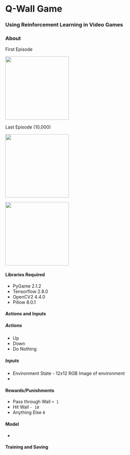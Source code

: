 # Q-Wall Game

### Using Reinforcement Learning in Video Games

### About
  
First Episode

<a href="url"><img src="https://github.com/mattaadams/RL_Wall_Game/blob/master/assets/Wall_Game_Ep0.gif" align="center" height="200" width="200" ></a>

Last Episode (10,000)

<a href="url"><img src="https://github.com/mattaadams/RL_Wall_Game/blob/master/assets/Wall_Game.gif" align="center" height="200" width="200" ></a>

<a href="url"><img src="https://github.com/mattaadams/RL_Wall_Game/blob/master/assets/Max_Reward.png" align="center" height="200" width="200" ></a>



#### Libraries Required

- PyGame 2.1.2
- Tensorflow 2.8.0
- OpenCV2 4.4.0
- Pillow 8.0.1


#### Actions and Inputs
  
##### Actions
 -  Up
 -  Down
 -  Do Nothing

##### Inputs
 - Environment State - 12x12 RGB Image of environment
 - 

#### Rewards/Punishments
 
 -  Pass through Wall `+ 1` 
 -  Hit Wall  `- 10`
 -  Anything Else `0`
  

#### Model 
 
 -  

#### Training and Saving


